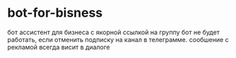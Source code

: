 # bot-for-bisness
бот ассистент для бизнеса с якорной ссылкой на группу 
бот не будет работать, если отменить подписку на канал в телеграмме.
сообшение с рекламой всегда висит в диалоге 
